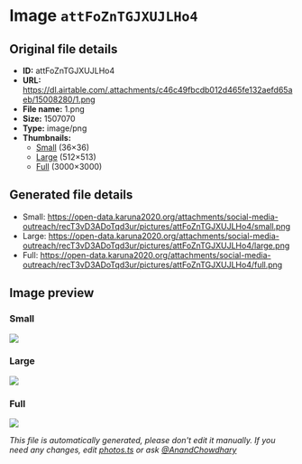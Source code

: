 # Image `attFoZnTGJXUJLHo4`

## Original file details

- **ID:** attFoZnTGJXUJLHo4
- **URL:** https://dl.airtable.com/.attachments/c46c49fbcdb012d465fe132aefd65aeb/15008280/1.png
- **File name:** 1.png
- **Size:** 1507070
- **Type:** image/png
- **Thumbnails:**
  - [Small](https://dl.airtable.com/.attachmentThumbnails/9a6729ff47f78bb063221639b15c0da3/cba73f7f) (36×36)
  - [Large](https://dl.airtable.com/.attachmentThumbnails/b2958c3295ec5a015cde86887b27cf97/ebb38951) (512×513)
  - [Full](https://dl.airtable.com/.attachmentThumbnails/498629b7a4865446f450b6f3a4a2bec1/acc261ae) (3000×3000)

## Generated file details

- Small: https://open-data.karuna2020.org/attachments/social-media-outreach/recT3vD3ADoTqd3ur/pictures/attFoZnTGJXUJLHo4/small.png
- Large: https://open-data.karuna2020.org/attachments/social-media-outreach/recT3vD3ADoTqd3ur/pictures/attFoZnTGJXUJLHo4/large.png
- Full: https://open-data.karuna2020.org/attachments/social-media-outreach/recT3vD3ADoTqd3ur/pictures/attFoZnTGJXUJLHo4/full.png

## Image preview

### Small

![](https://open-data.karuna2020.org/attachments/social-media-outreach/recT3vD3ADoTqd3ur/pictures/attFoZnTGJXUJLHo4/small.png)

### Large

![](https://open-data.karuna2020.org/attachments/social-media-outreach/recT3vD3ADoTqd3ur/pictures/attFoZnTGJXUJLHo4/large.png)

### Full

![](https://open-data.karuna2020.org/attachments/social-media-outreach/recT3vD3ADoTqd3ur/pictures/attFoZnTGJXUJLHo4/full.png)

_This file is automatically generated, please don't edit it manually. If you need any changes, edit [photos.ts](/photos.ts) or ask [@AnandChowdhary](https://github.com/AnandChowdhary)_
